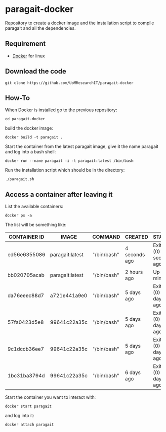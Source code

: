 # paragait-docker

Repository to create a docker image and the installation script
to compile paragait and all the dependencies.

## Requirement

- [Docker](https://www.docker.com/) for linux 

## Download the code

  ```git clone https://github.com/UoMResearchIT/paragait-docker```

## How-To

When Docker is installed go to the previous repository:

  ```cd paragait-docker```

build the docker image:

  ```docker build -t paragait .```

Start the container from the latest paragait image, give it the name paragait and log into a bash shell:

  ```docker run --name paragait -i -t paragait:latest /bin/bash```
  
Run the installation script which should be in the directory:

  ```./paragait.sh```

## Access a container after leaving it

List the available containers:

  ```docker ps -a```

The list will be something like:

CONTAINER ID | IMAGE | COMMAND | CREATED | STATUS  | PORTS | NAMES
------------ | ----- | ------- | ------- | ------- | ------| -----
ed56e6355086    |    paragait:latest  |   "/bin/bash"   |      4 seconds ago  |     Exited (0) 1 second ago   |     |               paragait
bb020705acab    |    paragait:latest  |   "/bin/bash"   |      2 hours ago   |      Up 39 minutes             |     |              paragait0.5
da76eeec88d7    |    a721e441a9e0    |    "/bin/bash"   |      5 days ago    |      Exited (0) 4 days ago     |     |              paragait0.4
57fa0423d5e8    |    99641c22a35c    |    "/bin/bash"   |      5 days ago    |      Exited (0) 5 days ago     |     |               paragait0.3
9c1dccb36ee7    |    99641c22a35c    |    "/bin/bash"   |      5 days ago    |      Exited (0) 5 days ago     |     |               paragait0.2
1bc31ba3794d    |    99641c22a35c    |    "/bin/bash"   |      6 days ago    |      Exited (0) 5 days ago     |     |               paragait0.1

Start the container you want to interact with:

  ```docker start paragait```
  
and log into it:

  ```docker attach paragait```


